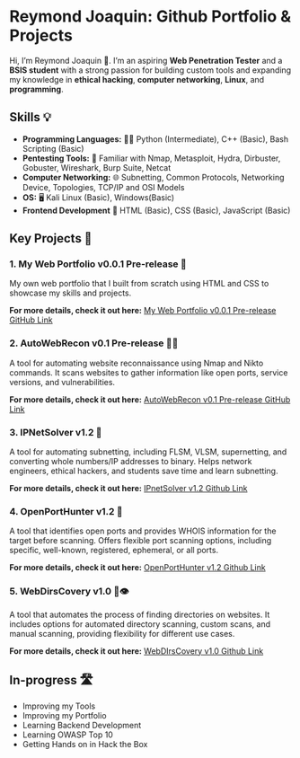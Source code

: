 # Reymond Joaquin: Github Portfolio & Projects
Hi, I’m Reymond Joaquin 👋. I’m an aspiring **Web Penetration Tester** and a **BSIS student** with a strong passion for building custom tools and expanding my knowledge in **ethical hacking**, **computer networking**, **Linux**, and **programming**.

## Skills 💡
- **Programming Languages:** 🧑‍💻  Python (Intermediate), C++ (Basic), Bash Scripting (Basic)
- **Pentesting Tools:** 🔧 Familiar with Nmap, Metasploit, Hydra, Dirbuster, Gobuster, Wireshark, Burp Suite, Netcat
- **Computer Networking:** 🌐 Subnetting, Common Protocols, Networking Device, Topologies, TCP/IP and OSI Models
- **OS:** 🖥️ Kali Linux (Basic), Windows(Basic)
- **Frontend Development** 🎨  HTML (Basic), CSS (Basic), JavaScript (Basic)

## Key Projects 🔑

### 1. My Web Portfolio v0.0.1 Pre-release 🎨 
My own web portfolio that I built from scratch using HTML and CSS to showcase my skills and projects.

**For more details, check it out here:**
[My Web Portfolio v0.0.1 Pre-release GitHub Link](https://github.com/R3ym0nd0/Front-end_Development/tree/main/Portfolio/MyWebPortfolio%20(v0.0.1))

### 2. AutoWebRecon v0.1 Pre-release 🕵️‍♂️
A tool for automating website reconnaissance using Nmap and Nikto commands. It scans websites to gather information like open ports, service versions, and vulnerabilities.

**For more details, check it out here:**
[AutoWebRecon v0.1 Pre-release GitHub Link](https://github.com/R3ym0nd0/Bash-Resources/tree/main/AutoWebRecon/AutoWebRecon%20(pre-release))

### 3. IPNetSolver v1.2 🔢 
A tool for automating subnetting, including FLSM, VLSM, supernetting, and converting whole numbers/IP addresses to binary. Helps network engineers, ethical hackers, and students save time and learn subnetting.

**For more details, check it out here:**
[IPnetSolver v1.2 Github Link](https://github.com/R3ym0nd0/Python-Resources/tree/main/MyToolBox/IPnetSolver/IPnetSolver%20(1.2))

### 4. OpenPortHunter v1.2 👀
A tool that identifies open ports and provides WHOIS information for the target before scanning. Offers flexible port scanning options, including specific, well-known, registered, ephemeral, or all ports.

**For more details, check it out here:**
[OpenPortHunter v1.2 Github Link](https://github.com/R3ym0nd0/Python-Resources/tree/main/MyToolBox/OpenPortHunter/OpenPortHunter%20(1.2))

### 5. WebDirsCovery v1.0 📂👁️
A tool that automates the process of finding directories on websites. It includes options for automated directory scanning, custom scans, and manual scanning, providing flexibility for different use cases.

**For more details, check it out here:**
[WebDIrsCovery v1.0 Github Link](https://github.com/R3ym0nd0/Python-Resources/tree/main/MyToolBox/WebDirsCovery/WebDirsCovery%20(1.0))

## In-progress 🛣️

- Improving my Tools
- Improving my Portfolio
- Learning Backend Development
- Learning OWASP Top 10
- Getting Hands on in Hack the Box 

<!---
R3ym0nd0/R3ym0nd0 is a ✨ special ✨ repository because its `README.md` (this file) appears on your GitHub profile.
You can click the Preview link to take a look at your changes.
--->
